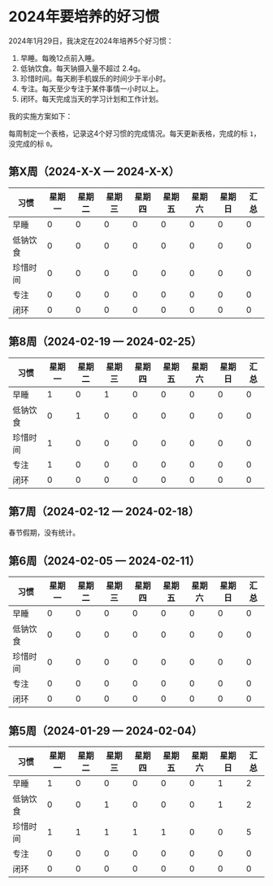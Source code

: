 # 2024年要培养的好习惯

2024年1月29日，我决定在2024年培养5个好习惯：

1. 早睡。每晚12点前入睡。
2. 低钠饮食。每天钠摄入量不超过 2.4g。
3. 珍惜时间。每天刷手机娱乐的时间少于半小时。
4. 专注。每天至少专注于某件事情一小时以上。
5. 闭环。每天完成当天的学习计划和工作计划。

我的实施方案如下：

每周制定一个表格，记录这4个好习惯的完成情况。每天更新表格，完成的标 `1`，没完成的标 `0`。

## 第X周（2024-X-X — 2024-X-X）

|   习惯  | 星期一 | 星期二 | 星期三 | 星期四 | 星期五 | 星期六 | 星期日 | 汇总 |
| ------- | ------ | ------ | ------ | ------ | ------ | ------ | ------ | ---- |
|   早睡  |   0    |   0    |   0    |   0    |   0    |   0    |   0    |  0   |
| 低钠饮食 |   0    |   0    |   0    |   0    |   0    |   0    |   0    |  0   |
| 珍惜时间 |   0    |   0    |   0    |   0    |   0    |   0    |   0    |  0   |
|  专注   |   0    |   0    |   0    |   0    |   0    |   0    |   0    |  0   |
|  闭环   |   0    |   0    |   0    |   0    |   0    |   0    |   0    |  0   |

## 第8周（2024-02-19 — 2024-02-25）

|   习惯  | 星期一 | 星期二 | 星期三 | 星期四 | 星期五 | 星期六 | 星期日 | 汇总 |
| ------- | ------ | ------ | ------ | ------ | ------ | ------ | ------ | ---- |
|   早睡  |   1    |   0    |   1    |   0    |   0    |   0    |   0    |  0   |
| 低钠饮食 |   0    |   1    |   0    |   0    |   0    |   0    |   0    |  0   |
| 珍惜时间 |   1    |   0    |   0    |   0    |   0    |   0    |   0    |  0   |
|  专注   |   1    |   0    |   0    |   0    |   0    |   0    |   0    |  0   |
|  闭环   |   0    |   0    |   0    |   0    |   0    |   0    |   0    |  0   |

## 第7周（2024-02-12 — 2024-02-18）

春节假期，没有统计。

## 第6周（2024-02-05 — 2024-02-11）

|   习惯  | 星期一 | 星期二 | 星期三 | 星期四 | 星期五 | 星期六 | 星期日 | 汇总 |
| ------- | ------ | ------ | ------ | ------ | ------ | ------ | ------ | ---- |
|   早睡  |   0    |   0    |   0    |   0    |   0    |   0    |   0    |  0   |
| 低钠饮食 |   0    |   0    |   0    |   0    |   0    |   0    |   0    |  0   |
| 珍惜时间 |   0    |   0    |   0    |   0    |   0    |   0    |   0    |  0   |
|   专注  |   0    |   0    |   0    |   0    |   0    |   0    |   0    |  0   |
|   闭环  |   0    |   0    |   0    |   0    |   0    |   0    |   0    |  0   |

## 第5周（2024-01-29 — 2024-02-04）

|   习惯  | 星期一 | 星期二 | 星期三 | 星期四 | 星期五 | 星期六 | 星期日 | 汇总 |
| ------- | ------ | ------ | ------ | ------ | ------ | ------ | ------ | ---- |
|   早睡  |   1    |   0    |   0    |   0    |   0    |   0    |   1    |  2   |
| 低钠饮食 |   0    |   0    |   1    |   0    |   0    |   0    |   1    |  2   |
| 珍惜时间 |   1    |   1    |   1    |   1    |   1    |   0    |   0    |  5   |
|   专注  |   0    |   0    |   0    |   0    |   0    |   0    |   0    |  0   |
|   闭环  |   0    |   0    |   0    |   0    |   0    |   0    |   0    |  0   |

